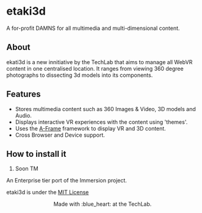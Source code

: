 # etaki3d
A for-profit DAMNS for all multimedia and multi-dimensional content.

## About
ekati3d is a new innitiative by  the TechLab that aims to manage all WebVR content in one centralised location.
It ranges from viewing 360 degree photographs to dissecting 3d models into its components.

## Features
- Stores multimedia content such as 360 Images & Video, 3D models and Audio.
- Displays interactive VR experiences with the content using 'themes'.
- Uses the [A-Frame](https://github.com/aframevr/aframe) framework to display VR and 3D content.
- Cross Browser and Device support.

## How to install it
1. Soon TM

An Enterprise tier port of the Immersion project.


etaki3d is under the [MIT License ](LICENSE)
<p align="center">
	Made with :blue_heart: at the TechLab.
</p>
